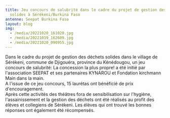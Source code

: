 ```yaml
---
title: Jeu concours de salubrité dans le cadre du projet de gestion des déchets
  solides à Sérékeni/Burkina Faso
antenne: Seepat Burkina Faso
layout: blog
img:
  - /media/20221020_161020.jpg
  - /media/20221019_162609.jpg
  - /media/20221020_090955.jpg
---
```

Dans le cadre du projet de gestion des déchets solides dans le village de Sérékeni, commune de Djigouéra, province du Kénédougou, un jeu concours de salubrité: La concession la plus propre! a été initié par l'association SEEPAT et ses partenaires KYNAROU et Fondation kirchmann Main dans la main.\
A l'issue de ce jeu concours, 15 laurétas ont bénéficié de prix d'encouragement.\
Après cette activités des théâtres fora de sensibilisation sur l'hygiène, l'assainissement et la gestion des déchets ont été réalisés au profit des élèves et collegiens de Sérékeni. Les élèves qui ont trouvé les bonnes réponses ont également été récompensés.
